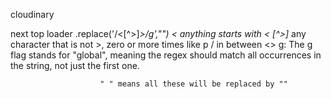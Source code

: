cloudinary

next top loader
.replace('/<[^>]*>/g',"")
                        < anything starts with <
                        [^>]* any character that is not >, zero or more times like p / in between <>
                        g: The g flag stands for "global", meaning the regex should match all occurrences in the string, not just the first one.

                        " " means all these will be replaced by ""